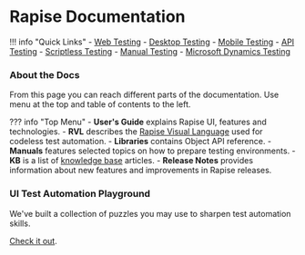 # Rapise Documentation

!!! info "Quick Links"
    - [Web Testing](/web/)
    - [Desktop Testing](/desktop/)
    - [Mobile Testing](/mobile/)
    - [API Testing](/api/)
    - [Scriptless Testing](/codeless/)
    - [Manual Testing](/manual/)
    - [Microsoft Dynamics Testing](/dynamics/)

### About the Docs

From this page you can reach different parts of the documentation. Use menu at the top and table of contents to the left.

??? info "Top Menu"
    - **User's Guide** explains Rapise UI, features and technologies.
    - **RVL** describes the [Rapise Visual Language](/Guide/visual_language/) used for codeless test automation.
    - **Libraries** contains Object API reference.
    - **Manuals** features selected topics on how to prepare testing environments.
    - **KB** is a list of [knowledge base](/Manuals/kb/) articles.
    - **Release Notes** provides information about new features and improvements in Rapise releases.

### UI Test Automation Playground

We've built a collection of puzzles you may use to sharpen test automation skills. 

[Check it out](http://www.uitestingplayground.com/).
